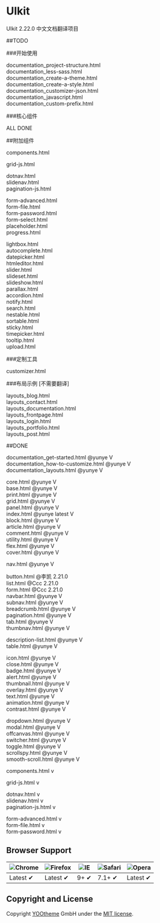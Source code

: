 # UIkit

UIkit 2.22.0 中文文档翻译项目

##TODO  
  

###开始使用
  
documentation_project-structure.html  
documentation_less-sass.html  
documentation_create-a-theme.html  
documentation_create-a-style.html	 
documentation_customizer-json.html  
documentation_javascript.html	 
documentation_custom-prefix.html	 
  
###核心组件
  
ALL DONE  
  
##附加组件
  
components.html	
  
grid-js.html	 
  
dotnav.html	 
slidenav.html	 
pagination-js.html	 
  
form-advanced.html	 
form-file.html	 
form-password.html	 
form-select.html	
placeholder.html	 
progress.html	 
  
lightbox.html	 
autocomplete.html	 
datepicker.html	 
htmleditor.html	 
slider.html	 
slideset.html	 
slideshow.html	 
parallax.html	 
accordion.html	 
notify.html	 
search.html	 
nestable.html	 
sortable.html	 
sticky.html	 
timepicker.html	 
tooltip.html	 
upload.html	 
  
###定制工具
  
customizer.html	   

###布局示例
[不需要翻译]  
  
layouts_blog.html	 
layouts_contact.html	 
layouts_documentation.html	 
layouts_frontpage.html	 
layouts_login.html	 
layouts_portfolio.html	 
layouts_post.html	 
  
##DONE  
  
documentation_get-started.html  @yunye  V  
documentation_how-to-customize.html  @yunye  V  
documentation_layouts.html  @yunye  V  
  
   
  
core.html  @yunye  V  
base.html	 @yunye  V  
print.html	 @yunye  V  
grid.html	 @yunye  V  
panel.html	 @yunye  V  
index.html @yunye latest  V  
block.html	 @yunye  V  
article.html	 @yunye  V  
comment.html	 @yunye  V  
utility.html	@yunye  V  
flex.html	 @yunye  V  
cover.html	 @yunye  V  
  
nav.html	 @yunye  V  
  
button.html @李凯 2.21.0  
list.html @Ccc 2.21.0  
form.html @Ccc 2.21.0  
navbar.html	 @yunye  V  
subnav.html	 @yunye  V  
breadcrumb.html	 @yunye  V  
pagination.html	 @yunye  V  
tab.html	 @yunye  V  
thumbnav.html	 @yunye  V  
  
description-list.html @yunye  V  
table.html @yunye  V  
  
icon.html @yunye  V  	 
close.html	 @yunye  V  
badge.html	 @yunye  V  
alert.html	 @yunye  V  
thumbnail.html	 @yunye  V  
overlay.html	 @yunye  V  
text.html	 @yunye  V  
animation.html	@yunye  V   
contrast.html	 @yunye  V  
  
dropdown.html	 @yunye  V  
modal.html	 @yunye  V  
offcanvas.html	 @yunye  V  
switcher.html	 @yunye  V  
toggle.html	 @yunye  V  
scrollspy.html	 @yunye  V  
smooth-scroll.html	@yunye  V  

components.html	v  
  
grid-js.html	 v  
  
dotnav.html	 v  
slidenav.html	 v  
pagination-js.html	 v  
  
form-advanced.html	 v  
form-file.html	 v  
form-password.html	 v  
## Browser Support

![Chrome](https://raw.github.com/alrra/browser-logos/master/chrome/chrome_48x48.png) | ![Firefox](https://raw.github.com/alrra/browser-logos/master/firefox/firefox_48x48.png) | ![IE](https://raw.github.com/alrra/browser-logos/master/internet-explorer/internet-explorer_48x48.png) | ![Safari](https://raw.github.com/alrra/browser-logos/master/safari/safari_48x48.png) | ![Opera](https://raw.github.com/alrra/browser-logos/master/opera/opera_48x48.png)
--- | --- | --- | --- | --- |
Latest ✔ | Latest ✔ | 9+ ✔ | 7.1+ ✔ | Latest ✔ |

## Copyright and License

Copyright [YOOtheme](http://www.yootheme.com) GmbH under the [MIT license](LICENSE.md).
